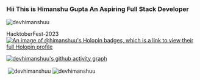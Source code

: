 ### Hii This is Himanshu Gupta An Aspiring Full Stack Developer
<p align="left"> <img src="https://komarev.com/ghpvc/?username=devhimanshuu&label=Profile%20views&color=0e75b6&style=flat" alt="devhimanshuu" /> </p>

HacktoberFest-2023
[![An image of @himanshuu's Holopin badges, which is a link to view their full Holopin profile](https://holopin.me/himanshuu)](https://holopin.io/@himanshuu)

[![devhimanshuu's github activity graph](https://github-readme-activity-graph.vercel.app/graph?username=devhimanshuu&bg_color=000000&color=86fee0&line=f70808&point=ffffff&area=true&hide_border=true)](https://github.com/ashutosh00710/github-readme-activity-graph)


<div>
<a>&nbsp;<img align="center" src="https://github-readme-stats.vercel.app/api?username=devhimanshuu&show_icons=true&locale=en&theme=github_dark_dimmed&v1&rank_icon=github" alt="devhimanshuu" /></a>
<a ><img align="center"  src="https://github-readme-streak-stats.herokuapp.com/?user=devhimanshuu&theme=github_dark_dimmed" alt="devhimanshuu" /></a>

</div>





